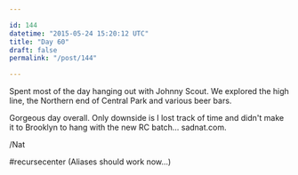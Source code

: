 ```yaml
---

id: 144
datetime: "2015-05-24 15:20:12 UTC"
title: "Day 60"
draft: false
permalink: "/post/144"

---
```


Spent most of the day hanging out with Johnny Scout. We explored the high line, the Northern end of Central Park and various beer bars.

Gorgeous day overall. Only downside is I lost track of time and didn't make it to Brooklyn to hang with the new RC batch... sadnat.com.

/Nat

#recursecenter (Aliases should work now...)

